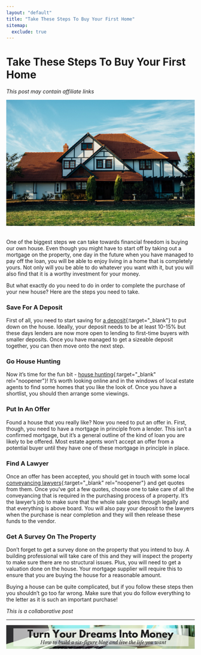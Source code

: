 ```yaml
---
layout: "default"
title: "Take These Steps To Buy Your First Home"
sitemap:
  exclude: true
---
```

# Take These Steps To Buy Your First Home
*This post may contain affiliate links*

<div align="center">
    <img src='/i/2019/2019posts/takethesestepstobuyyourfirsthome.jpg' alt='man in suit'>
</div>
<br>

One of the biggest steps we can take towards financial freedom is buying our own house. Even though you might have to start off by taking out a mortgage on the property, one day in the future when you have managed to pay off the loan, you will be able to enjoy living in a home that is completely yours. Not only will you be able to do whatever you want with it, but you will also find that it is a worthy investment for your money.

But what exactly do you need to do in order to complete the purchase of your new house? Here are the steps you need to take.

### Save For A Deposit
First of all, you need to start saving for [a deposit](https://inspiringlifedesign.com/posts/what-would-you-do-if-you-were-given-1-million.html){:target="_blank"} to put down on the house. Ideally, your deposit needs to be at least 10-15% but these days lenders are now more open to lending to first-time buyers with smaller deposits. Once you have managed to get a sizeable deposit together, you can then move onto the next step.

### Go House Hunting
Now it’s time for the fun bit - [house hunting](https://www.which.co.uk/money/mortgages-and-property/first-time-buyers/buying-a-home/house-viewing-checklist-a7bts1w28y3d){:target="_blank" rel="noopener"}! It’s worth looking online and in the windows of local estate agents to find some homes that you like the look of. Once you have a shortlist, you should then arrange some viewings.

### Put In An Offer
Found a house that you really like? Now you need to put an offer in. First, though, you need to have a mortgage in principle from a lender. This isn’t a confirmed mortgage, but it’s a general outline of the kind of loan you are likely to be offered. Most estate agents won’t accept an offer from a potential buyer until they have one of these mortgage in principle in place.

### Find A Lawyer
Once an offer has been accepted, you should get in touch with some local [conveyancing lawyers](https://www.bannisterpreston.co.uk/){:target="_blank" rel="noopener"} and get quotes from them. Once you’ve got a few quotes, choose one to take care of all the conveyancing that is required in the purchasing process of a property. It’s the lawyer’s job to make sure that the whole sale goes through legally and that everything is above board. You will also pay your deposit to the lawyers when the purchase is near completion and they will then release these funds to the vendor.

### Get A Survey On The Property
Don’t forget to get a survey done on the property that you intend to buy. A building professional will take care of this and they will inspect the property to make sure there are no structural issues. Plus, you will need to get a valuation done on the house. Your mortgage supplier will require this to ensure that you are buying the house for a reasonable amount.

Buying a house can be quite complicated, but if you follow these steps then you shouldn’t go too far wrong. Make sure that you do follow everything to the letter as it is such an important purchase!


*This is a collaborative post*

***

<!-- START ADVERTISER: Emma Drew turn your dreams course -->
<center>
<a href="http://bit.ly/turnyourdreamsintomoney" target="_blank"><img src='/aff/turn-your-dreams-into-money-728x90.png' alt='Turn Your Dreams Into Money link to course' /></a>
</center>
<!-- END ADVERTISER: Emma Drew turn your dreams course -->












